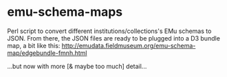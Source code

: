 # emu-schema-maps
Perl script to convert different institutions/collections's EMu schemas to JSON. 
From there, the JSON files are ready to be plugged into a D3 bundle map, a bit like this:
http://emudata.fieldmuseum.org/emu-schema-map/edgebundle-fmnh.html

...but now with more [& maybe too much] detail...


